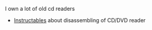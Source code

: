 I own a lot of old cd readers

 - [Instructables](http://www.instructables.com/id/Disassembling-a-CDDVD-reader-and-reusing-its-parts/?ALLSTEPS) about disassembling of CD/DVD reader
